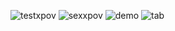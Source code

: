 

![testxpov](https://user-images.githubusercontent.com/26876607/222032467-82196a39-273c-4e94-b92e-c639797f169f.png)
![sexxpov](https://user-images.githubusercontent.com/26876607/222032474-f1d9aad1-0ae2-419e-a8da-a4d6d73d7102.png)
![demo](https://user-images.githubusercontent.com/26876607/222034245-79654460-f9ea-44fa-85ed-7db19490fddf.png)
![tab](https://user-images.githubusercontent.com/26876607/222034271-0eb2e4cf-212d-44ec-8596-a20b1a045728.png)
